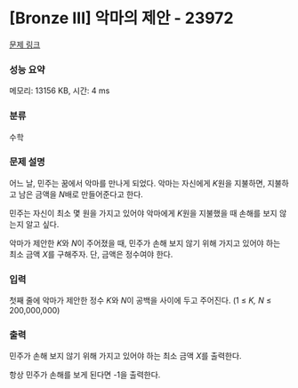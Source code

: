 # [Bronze III] 악마의 제안 - 23972 

[문제 링크](https://www.acmicpc.net/problem/23972) 

### 성능 요약

메모리: 13156 KB, 시간: 4 ms

### 분류

수학

### 문제 설명

<p>어느 날, 민주는 꿈에서 악마를 만나게 되었다. 악마는 자신에게 <em>K</em>원을 지불하면, 지불하고 남은 금액을 <em>N</em>배로 만들어준다고 한다.</p>

<p>민주는 자신이 최소 몇 원을 가지고 있어야 악마에게 <em>K</em>원을 지불했을 때 손해를 보지 않는지 알고 싶다.</p>

<p>악마가 제안한 <em>K</em>와 <em>N</em>이 주어졌을 때, 민주가 손해 보지 않기 위해 가지고 있어야 하는 최소 금액 <em>X</em>를 구해주자. 단, 금액은 정수여야 한다.</p>

### 입력 

 <p>첫째 줄에 악마가 제안한 정수 <em>K</em>와 <em>N</em>이 공백을 사이에 두고 주어진다. (1 ≤ <em>K, N</em> ≤ 200,000,000)</p>

### 출력 

 <p>민주가 손해 보지 않기 위해 가지고 있어야 하는 최소 금액 <em>X</em>를 출력한다.</p>

<p>항상 민주가 손해를 보게 된다면 -1을 출력한다.</p>

